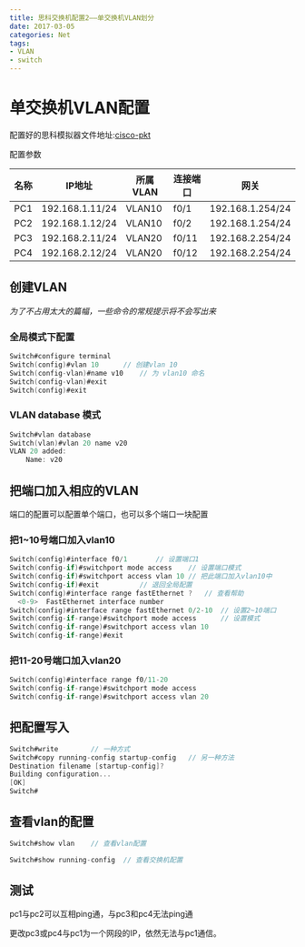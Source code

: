 ```yaml
---
title: 思科交换机配置2——单交换机VLAN划分
date: 2017-03-05
categories: Net
tags:
- VLAN
- switch
---
```



单交换机VLAN配置
================

配置好的思科模拟器文件地址:[cisco-pkt](https://github.com/aoenian/cisco-pkt/)

配置参数

| 名称 | IP地址          | 所属VLAN | 连接端口 | 网关              |
|------|-----------------|----------|----------|-------------------|
| PC1  | 192.168.1.11/24 | VLAN10   | f0/1     | 192.168.1.254/24  |
| PC2  | 192.168.1.12/24 | VLAN10   | f0/2     | 192.168.1.254/24  |
| PC3  | 192.168.2.11/24 | VLAN20   | f0/11    | 192.168.2.254/24 |
| PC4  | 192.168.2.12/24 | VLAN20   | f0/12    | 192.168.2.254/24 |

<!--more-->

创建VLAN
--------

*为了不占用太大的篇幅，一些命令的常规提示将不会写出来*

### 全局模式下配置

``` c
Switch#configure terminal   
Switch(config)#vlan 10      // 创建vlan 10
Switch(config-vlan)#name v10    // 为 vlan10 命名
Switch(config-vlan)#exit
Switch(config)#exit
```

### VLAN database 模式

``` c
Switch#vlan database 
Switch(vlan)#vlan 20 name v20
VLAN 20 added:
    Name: v20
```

把端口加入相应的VLAN
--------------------

端口的配置可以配置单个端口，也可以多个端口一块配置

### 把1\~10号端口加入vlan10

``` c
Switch(config)#interface f0/1       // 设置端口1
Switch(config-if)#switchport mode access    // 设置端口模式
Switch(config-if)#switchport access vlan 10 // 把此端口加入vlan10中
Switch(config-if)#exit          // 退回全局配置
Switch(config)#interface range fastEthernet ?   // 查看帮助
  <0-9>  FastEthernet interface number
Switch(config)#interface range fastEthernet 0/2-10  // 设置2~10端口
Switch(config-if-range)#switchport mode access      // 设置模式
Switch(config-if-range)#switchport access vlan 10   
Switch(config-if-range)#exit

```

### 把11-20号端口加入vlan20

``` c
Switch(config)#interface range f0/11-20
Switch(config-if-range)#switchport mode access
Switch(config-if-range)#switchport access vlan 20
```

把配置写入
----------

``` c
Switch#write        // 一种方式
Switch#copy running-config startup-config   // 另一种方法
Destination filename [startup-config]? 
Building configuration...
[OK]
Switch#
```

查看vlan的配置
--------------

``` c
Switch#show vlan    // 查看vlan配置

Switch#show running-config  // 查看交换机配置
```

测试
----

pc1与pc2可以互相ping通，与pc3和pc4无法ping通

更改pc3或pc4与pc1为一个网段的IP，依然无法与pc1通信。
